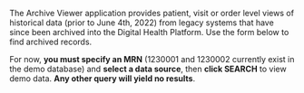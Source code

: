 The Archive Viewer application provides patient, visit or order level views of historical data
(prior to June 4th, 2022) from legacy systems that have since been archived into the
Digital Health Platform. Use the form below to find archived records.

For now, **you must specify an MRN** (1230001 and 1230002 currently exist in the demo database)
and **select a data source**, then **click SEARCH** to view demo data. **Any other query will
yield no results**.